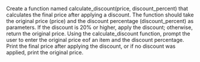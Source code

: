Create a function named calculate_discount(price, discount_percent) that calculates the final price after applying a discount. 
The function should take the original price (price) and the discount percentage (discount_percent) as parameters. If the discount is 20% or higher, apply the discount; otherwise, return the original price.
Using the calculate_discount function, prompt the user to enter the original price eof an item and the discount percentage.
Print the final price after applying the discount, or if no discount was applied, print the original price.
